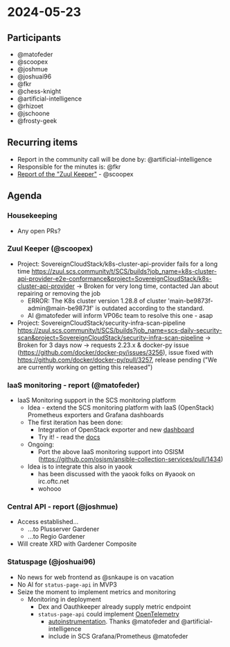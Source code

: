 # 2024-05-23

## Participants
- @matofeder
- @scoopex
- @joshmue
- @joshuai96
- @fkr
- @chess-knight
- @artificial-intelligence
- @rhizoet
- @jschoone
- @frosty-geek

## Recurring items

- Report in the community call will be done by: @artificial-intelligence
- Responsible for the minutes is: @fkr
- [Report of the "Zuul Keeper"](https://input.scs.community/qXSVybD1Tpmdo4WTKTRTlw) - @scoopex

## Agenda

### Housekeeping

- Any open PRs?

### Zuul Keeper (@scoopex)

- Project: SovereignCloudStack/k8s-cluster-api-provider fails for a long time
  https://zuul.scs.community/t/SCS/builds?job_name=k8s-cluster-api-provider-e2e-conformance&project=SovereignCloudStack/k8s-cluster-api-provider
  -> Broken for very long time, contacted Jan about repairing or removing the job
  - ERROR: The K8s cluster version 1.28.8 of cluster 'main-be9873f-admin@main-be9873f' is outdated according to the standard.
  - AI @matofeder will inform VP06c team to resolve this one - asap
- Project: SovereignCloudStack/security-infra-scan-pipeline
  https://zuul.scs.community/t/SCS/builds?job_name=scs-daily-security-scan&project=SovereignCloudStack/security-infra-scan-pipeline
  -> Broken for 3 days now
  -> requests 2.23.x & docker-py issue (https://github.com/docker/docker-py/issues/3256), issue fixed with https://github.com/docker/docker-py/pull/3257, release pending ("We are currently working on getting this released")

### IaaS monitoring - report (@matofeder)

- IaaS Monitoring support in the SCS monitoring platform
    - Idea - extend the SCS monitoring platform with IaaS (OpenStack) Prometheus exporters and Grafana dashboards
    - The first iteration has been done:
        - Integration of OpenStack exporter and new [dashboard](https://grafana.com/grafana/dashboards/21085-openstack-overview/)
        - Try it! - read the [docs](https://github.com/SovereignCloudStack/k8s-observability/blob/main/docs/iaas.md)
    - Ongoing:
        - Port the above IaaS monitoring support into OSISM (https://github.com/osism/ansible-collection-services/pull/1434)
    - Idea is to integrate this also in yaook
        - has been discussed with the yaook folks on #yaook on irc.oftc.net
        - wohooo

### Central API - report (@joshmue)

- Access established...
    - ...to Plusserver Gardener
    - ...to Regio Gardener
- Will create XRD with Gardener Composite

### Statuspage (@joshuai96)

- No news for web frontend as @snkaupe is on vacation
- No AI for `status-page-api` in MVP3 
- Seize the moment to implement metrics and monitoring
    - Monitoring in deployment 
        - Dex and Oauthkeeper already supply metric endpoint
        - `status-page-api` could implement [OpenTelemetry](https://opentelemetry.io/)
            - [autoinstrumentation](https://github.com/open-telemetry/opentelemetry-go-contrib/tree/main/instrumentation/github.com/labstack/echo). Thanks @matofeder and @artificial-intelligence
            - include in SCS Grafana/Prometheus @matofeder

